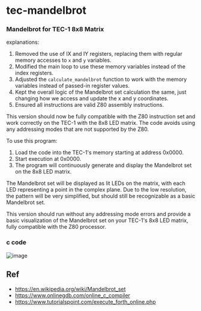 # tec-mandelbrot
### Mandelbrot for TEC-1 8x8 Matrix
explanations:

1. Removed the use of IX and IY registers, replacing them with regular memory accesses to `x` and `y` variables.
2. Modified the main loop to use these memory variables instead of the index registers.
3. Adjusted the `calculate_mandelbrot` function to work with the memory variables instead of passed-in register values.
4. Kept the overall logic of the Mandelbrot set calculation the same, just changing how we access and update the x and y coordinates.
5. Ensured all instructions are valid Z80 assembly instructions.

This version should now be fully compatible with the Z80 instruction set and work correctly on the TEC-1 with the 8x8 LED matrix. The code avoids using any addressing modes that are not supported by the Z80.

To use this program:

1. Load the code into the TEC-1's memory starting at address 0x0000.
2. Start execution at 0x0000.
3. The program will continuously generate and display the Mandelbrot set on the 8x8 LED matrix.

The Mandelbrot set will be displayed as lit LEDs on the matrix, with each LED representing a point in the complex plane. Due to the low resolution, the pattern will be very simplified, but should still be recognizable as a basic Mandelbrot set.

This version should run without any addressing mode errors and provide a basic visualization of the Mandelbrot set on your TEC-1's 8x8 LED matrix, fully compatible with the Z80 processor.


### c code
![image](https://user-images.githubusercontent.com/58069246/205287649-7251a3ef-b013-4e9d-bf3a-3ca4884316db.png)



## Ref
- https://en.wikipedia.org/wiki/Mandelbrot_set
- https://www.onlinegdb.com/online_c_compiler
- https://www.tutorialspoint.com/execute_forth_online.php

